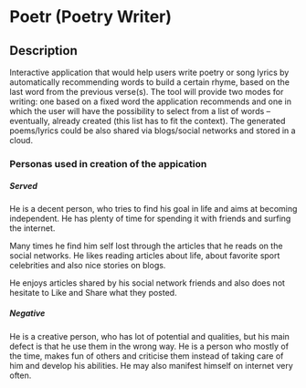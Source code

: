 # Poetr  (Poetry Writer)

## Description

   Interactive application that would help users write poetry or song lyrics by automatically recommending words to build a certain rhyme, based on the last word from the previous verse(s). The tool will provide two modes for writing: one based on a fixed word the application recommends and one in which the user will have the possibility to select from a list of words – eventually, already created (this list has to fit the context). The generated poems/lyrics could be also shared via blogs/social networks and stored in a cloud.

### Personas used in creation of the appication

##### Served

He is a decent person, who tries to find his goal in life and aims at becoming independent. He has plenty of time for spending it with friends and surfing the internet.

Many times he find him self lost through the articles that he reads on the social networks. He likes reading articles about life, about favorite sport celebrities and also nice stories on blogs.

He enjoys articles shared by his social network friends and also does not hesitate to Like and Share what they posted. 

##### Negative

He is a creative person, who has lot of potential and qualities, but his main defect is that he use them in the wrong way. He is a person who mostly of the time, makes fun of others and criticise them instead of taking care of him and develop his abilities. He may also manifest himself on internet very often.
